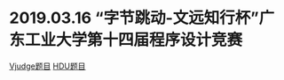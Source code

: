 # 2019.03.16 “字节跳动-文远知行杯”广东工业大学第十四届程序设计竞赛
[Vjudge题目](https://vjudge.net/problem#OJId=All&probNum=&title=&source=“字节跳动-文远知行杯”广东工业大学第十四届程序设计竞赛&category=all)
[HDU题目](http://acm.hdu.edu.cn/search.php?field=problem&key=%A1%B0%D7ֽ%DA%CC%F8%B6%AF-%CE%C4Զ֪%D0б%AD%A1%B1%B9㶫%B9%A4ҵ%B4%F3ѧ%B5%DAʮ%CBĽ%EC%B3%CC%D0%F2%C9%E8%BCƾ%BA%C8%FC&source=1&searchmode=source)



